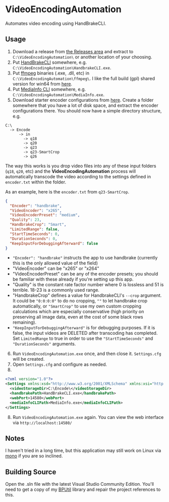 # VideoEncodingAutomation
Automates video encoding using HandBrakeCLI.

## Usage

1. Download a release from [the Releases area](https://github.com/bp2008/VideoEncodingAutomation/releases) and extract to `C:\VideoEncodingAutomation\` or another location of your choosing.
2. Put [HandBrakeCLI](https://handbrake.fr/downloads2.php) somewhere, e.g. `C:\VideoEncodingAutomation\HandbrakeCLI.exe`.
3. Put [ffmpeg](https://ffmpeg.org/download.html) binaries (.exe, .dll, etc) in `C:\VideoEncodingAutomation\ffmpeg\`.  I like the full build (gpl) shared version for win64 from [here](https://github.com/BtbN/FFmpeg-Builds/releases).
4. Put [MediaInfo CLI](https://mediaarea.net/en/MediaInfo/Download/Windows) somewhere, e.g. `C:\VideoEncodingAutomation\MediaInfo.exe`.
5. Download starter encoder configurations from [here](https://github.com/bp2008/VideoEncodingAutomation/blob/main/Starter_Encode_Configuration.7z?raw=true). Create a folder somewhere that you have a lot of disk space, and extract the encoder configurations there.  You should now have a simple directory structure, e.g.
```
C:\
  -> Encode
      -> in
        -> q18
        -> q20
        -> q23
        -> q23-SmartCrop
        -> q26
```

The way this works is you drop video files into any of these input folders (`q18`, `q20`, etc) and the **VideoEncodingAutomation** process will automatically transcode the video according to the settings defined in `encoder.txt` within the folder.

As an example, here is the `encoder.txt` from `q23-SmartCrop`.

```json
{
  "Encoder": "handbrake",
  "VideoEncoder": "x265",
  "VideoEncoderPreset": "medium",
  "Quality": 23,
  "HandbrakeCrop": "Smart",
  "LimitedRange": false,
  "StartTimeSeconds": 0,
  "DurationSeconds": 0,
  "KeepInputForDebuggingAfterward": false
}
```

* `"Encoder": "handbrake"` instructs the app to use handbrake (currently this is the only allowed value of the field)
* "VideoEncoder" can be "x265" or "x264"
* "VideoEncoderPreset" can be any of the encoder presets; you should be familiar with these already if you're setting up this app.
* "Quality" is the constant rate factor number where 0 is lossless and 51 is terrible.  18-23 is a commonly used range.
* "HandbrakeCrop" defines a value for HandbrakeCLI's `--crop` argument.  It could be `"0:0:0:0"` to do no cropping, `""` to let handbrake crop automatically, or `"SmartCrop"` to use my own custom cropping calculations which are especially conservative (high priority on preserving all image data, even at the cost of some black rows remaining).
* `"KeepInputForDebuggingAfterward"` is for debugging purposes.  If it is false, the input videos are DELETED after transcoding has completed.  Set `LimitedRange` to true in order to use the `"StartTimeSeconds"` and `"DurationSeconds"` arguments.

6. Run `VideoEncodingAutomation.exe` once, and then close it.  `Settings.cfg` will be created.
7. Open `Settings.cfg` and configure as needed.
8. 
```xml
<?xml version="1.0"?>
<Settings xmlns:xsd="http://www.w3.org/2001/XMLSchema" xmlns:xsi="http://www.w3.org/2001/XMLSchema-instance">
  <videoStorageDir>C:\Encode\</videoStorageDir>
  <handbrakePath>HandBrakeCLI.exe</handbrakePath>
  <webPort>14580</webPort>
  <mediaInfoCLIPath>MediaInfo.exe</mediaInfoCLIPath>
</Settings>
```

8. Run `VideoEncodingAutomation.exe` again.  You can view the web interface via `http://localhost:14580/`

## Notes

I haven't tried in a long time, but this application may still work on Linux via [mono](https://www.mono-project.com/docs/getting-started/install/linux/) if you are so inclined.

## Building Source

Open the .sln file with the latest Visual Studio Community Edition. You'll need to get a copy of my [BPUtil](https://github.com/bp2008/BPUtil) library and repair the project references to this.
